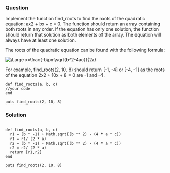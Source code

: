 ### Question

Implement the function find_roots to find the roots of the quadratic equation: ax2 + bx + c = 0. The function should return an array containing both roots in any order. If the equation has only one solution, the function should return that solution as both elements of the array. The equation will always have at least one solution.

The roots of the quadratic equation can be found with the following formula: 

![\Large x=\frac{-b\pm\sqrt{b^2-4ac}}{2a}](https://latex.codecogs.com/svg.latex?\Large&space;x=\frac{-b\pm\sqrt{b^2-4ac}}{2a}) 


For example, find_roots(2, 10, 8) should return [-1, -4] or [-4, -1] as the roots of the equation 2x2 + 10x + 8 = 0 are -1 and -4.
```
def find_roots(a, b, c)
//your code
end

puts find_roots(2, 10, 8)
```

### Solution
```

def find_roots(a, b, c)  
  r1 = (b * -1) + Math.sqrt((b ** 2) - (4 * a * c))   
  r1 = r1/ (2 * a)  
  r2 = (b * -1) - Math.sqrt((b ** 2) - (4 * a * c))  
  r2 = r2/ (2 * a)  
  return [r1,r2]  
end  
  
puts find_roots(2, 10, 8)  
```